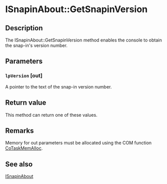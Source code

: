# ISnapinAbout::GetSnapinVersion

## Description

The ISnapinAbout::GetSnapinVersion method enables the console to obtain the snap-in's version number.

## Parameters

### `lpVersion` [out]

A pointer to the text of the snap-in version number.

## Return value

This method can return one of these values.

## Remarks

Memory for out parameters must be allocated using the COM function
[CoTaskMemAlloc](https://learn.microsoft.com/windows/desktop/api/combaseapi/nf-combaseapi-cotaskmemalloc).

## See also

[ISnapinAbout](https://learn.microsoft.com/windows/desktop/api/mmc/nn-mmc-isnapinabout)